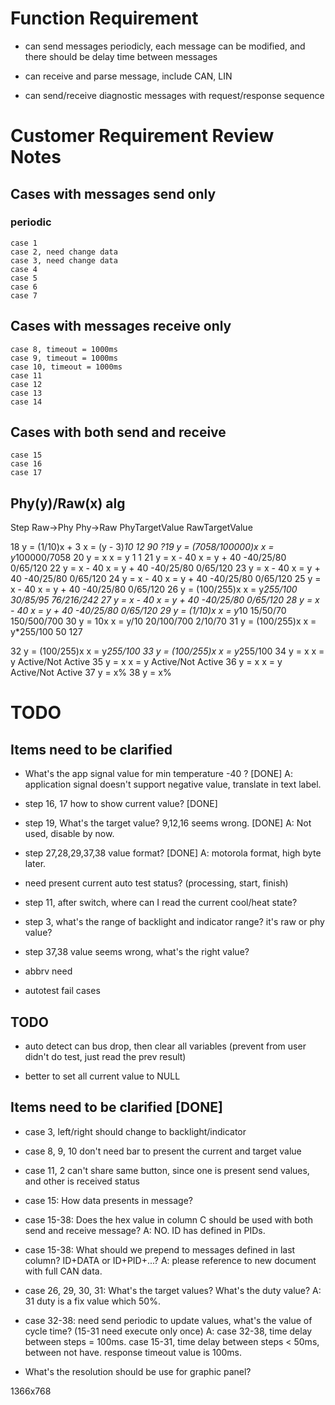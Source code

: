 
# Function Requirement

- can send messages periodicly, each message can be modified, and there should be
  delay time between messages
  
- can receive and parse message, include CAN, LIN

- can send/receive diagnostic messages with request/response sequence

# Customer Requirement Review Notes

## Cases with messages send only

### periodic

	case 1
	case 2, need change data
	case 3, need change data
	case 4
	case 5
	case 6
	case 7

## Cases with messages receive only

	case 8, timeout = 1000ms
	case 9, timeout = 1000ms
	case 10, timeout = 1000ms
	case 11
	case 12
	case 13
	case 14

## Cases with both send and receive

	case 15
    case 16
    case 17

## Phy(y)/Raw(x) alg

Step        Raw->Phy               	Phy->Raw            PhyTargetValue  	RawTargetValue

18 			y = (1/10)x + 3 		x = (y - 3)*10      12                  90
?19         y = (7058/100000)x 		x = y*100000/7058
20 			y = x                   x = y               1                   1
21 			y = x - 40              x = y + 40          -40/25/80           0/65/120
22 			y = x - 40              x = y + 40          -40/25/80           0/65/120
23 			y = x - 40              x = y + 40          -40/25/80           0/65/120
24 			y = x - 40              x = y + 40          -40/25/80           0/65/120
25 			y = x - 40              x = y + 40          -40/25/80           0/65/120
26 			y = (100/255)x          x = y*255/100       30/85/95            76/216/242
27 			y = x - 40              x = y + 40          -40/25/80           0/65/120
28 			y = x - 40              x = y + 40          -40/25/80           0/65/120
29 			y = (1/10)x             x = y*10            15/50/70            150/500/700
30 			y = 10x             	x = y/10            20/100/700          2/10/70
31          y = (100/255)x          x = y*255/100       50                  127

32          y = (100/255)x          x = y*255/100
33          y = (100/255)x          x = y*255/100 
34          y = x                   x = y               Active/Not Active
35          y = x                   x = y               Active/Not Active
36          y = x                   x = y               Active/Not Active
37          y = x%
38          y = x%


# TODO

## Items need to be clarified

- What's the app signal value for min temperature -40 ? [DONE]
A: application signal doesn't support negative value, translate in text label.

- step 16, 17 how to show current value? [DONE]

- step 19, What's the target value? 9,12,16 seems wrong. [DONE]
A: Not used, disable by now.

- step 27,28,29,37,38 value format? [DONE]
A: motorola format, high byte later.

- need present current auto test status? (processing, start, finish)
- step 11, after switch, where can I read the current cool/heat state?

- step 3, what's the range of backlight and indicator range? it's raw or phy value?
- step 37,38 value seems wrong, what's the right value?
- abbrv need
- autotest fail cases

## TODO

- auto detect can bus drop, then clear all variables (prevent from user didn't
  do test, just read the prev result)
  
- better to set all current value to NULL

## Items need to be clarified [DONE]

- case 3, left/right should change to backlight/indicator
- case 8, 9, 10 don't need bar to present the current and target value
- case 11, 2 can't share same button, since one is present send values, and other is received status

- case 15: How data presents in message?

- case 15-38: Does the hex value in column C should be used with both send and receive message?
A: NO. ID has defined in PIDs.

- case 15-38: What should we prepend to messages defined in last column? ID+DATA or ID+PID+...?
A: please reference to new document with full CAN data.

- case 26, 29, 30, 31: What's the target values? What's the duty value?
A: 31 duty is a fix value which 50%.


- case 32-38: need send periodic to update values, what's the value of cycle time? (15-31 need execute only once)
A: case 32-38, time delay between steps = 100ms.
case 15-31, time delay between steps < 50ms, between not have.
response timeout value is 100ms.

- What's the resolution should be use for graphic panel?

1366x768
